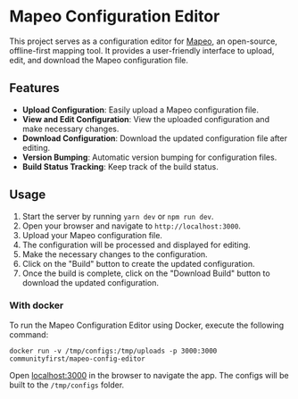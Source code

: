 # Mapeo Configuration Editor

This project serves as a configuration editor for [Mapeo](https://mapeo.app/), an open-source, offline-first mapping tool. It provides a user-friendly interface to upload, edit, and download the Mapeo configuration file.

## Features

- **Upload Configuration**: Easily upload a Mapeo configuration file.
- **View and Edit Configuration**: View the uploaded configuration and make necessary changes.
- **Download Configuration**: Download the updated configuration file after editing.
- **Version Bumping**: Automatic version bumping for configuration files.
- **Build Status Tracking**: Keep track of the build status.

## Usage

1. Start the server by running `yarn dev` or `npm run dev`.
2. Open your browser and navigate to `http://localhost:3000`.
3. Upload your Mapeo configuration file.
4. The configuration will be processed and displayed for editing.
5. Make the necessary changes to the configuration.
6. Click on the "Build" button to create the updated configuration.
7. Once the build is complete, click on the "Download Build" button to download the updated configuration.

### With docker
To run the Mapeo Configuration Editor using Docker, execute the following command:

```
docker run -v /tmp/configs:/tmp/uploads -p 3000:3000 communityfirst/mapeo-config-editor
```

Open [localhost:3000](http://localhost:3000) in the browser to navigate the app. The configs will be built to the `/tmp/configs` folder.
